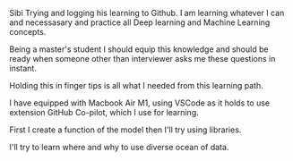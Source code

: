 Sibi Trying and logging his learning to Github. 
I am learning whatever I can and necessasary and practice all Deep learning and Machine Learning concepts.

Being a master's student I should equip this knowledge and should be ready when someone other than interviewer asks me these questions in instant.

Holding this in finger tips is all what I needed from this learning path.

I have equipped with Macbook Air M1, using VSCode as it holds to use extension GitHub Co-pilot, which I use for learning.

First I create a function of the model then I'll try using libraries.

I'll try to learn where and why to use diverse ocean of data.